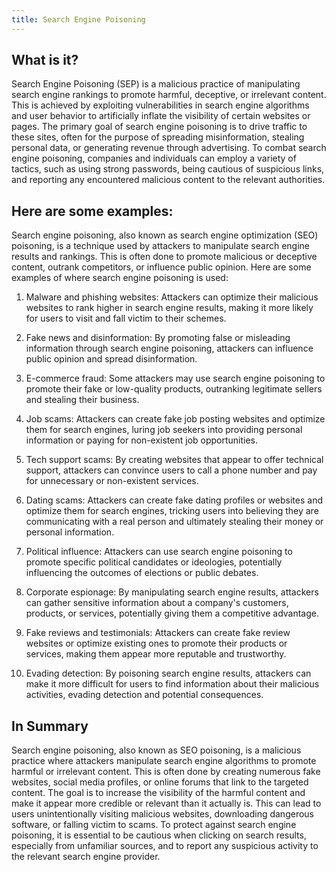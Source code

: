 ```yaml
---
title: Search Engine Poisoning
---
```




## What is it?

Search Engine Poisoning (SEP) is a malicious practice of manipulating search engine rankings to promote harmful, deceptive, or irrelevant content. This is achieved by exploiting vulnerabilities in search engine algorithms and user behavior to artificially inflate the visibility of certain websites or pages. The primary goal of search engine poisoning is to drive traffic to these sites, often for the purpose of spreading misinformation, stealing personal data, or generating revenue through advertising. To combat search engine poisoning, companies and individuals can employ a variety of tactics, such as using strong passwords, being cautious of suspicious links, and reporting any encountered malicious content to the relevant authorities.

## Here are some examples:

Search engine poisoning, also known as search engine optimization (SEO) poisoning, is a technique used by attackers to manipulate search engine results and rankings. This is often done to promote malicious or deceptive content, outrank competitors, or influence public opinion. Here are some examples of where search engine poisoning is used:

1. Malware and phishing websites: Attackers can optimize their malicious websites to rank higher in search engine results, making it more likely for users to visit and fall victim to their schemes.

2. Fake news and disinformation: By promoting false or misleading information through search engine poisoning, attackers can influence public opinion and spread disinformation.

3. E-commerce fraud: Some attackers may use search engine poisoning to promote their fake or low-quality products, outranking legitimate sellers and stealing their business.

4. Job scams: Attackers can create fake job posting websites and optimize them for search engines, luring job seekers into providing personal information or paying for non-existent job opportunities.

5. Tech support scams: By creating websites that appear to offer technical support, attackers can convince users to call a phone number and pay for unnecessary or non-existent services.

6. Dating scams: Attackers can create fake dating profiles or websites and optimize them for search engines, tricking users into believing they are communicating with a real person and ultimately stealing their money or personal information.

7. Political influence: Attackers can use search engine poisoning to promote specific political candidates or ideologies, potentially influencing the outcomes of elections or public debates.

8. Corporate espionage: By manipulating search engine results, attackers can gather sensitive information about a company's customers, products, or services, potentially giving them a competitive advantage.

9. Fake reviews and testimonials: Attackers can create fake review websites or optimize existing ones to promote their products or services, making them appear more reputable and trustworthy.

10. Evading detection: By poisoning search engine results, attackers can make it more difficult for users to find information about their malicious activities, evading detection and potential consequences.

## In Summary

Search engine poisoning, also known as SEO poisoning, is a malicious practice where attackers manipulate search engine algorithms to promote harmful or irrelevant content. This is often done by creating numerous fake websites, social media profiles, or online forums that link to the targeted content. The goal is to increase the visibility of the harmful content and make it appear more credible or relevant than it actually is. This can lead to users unintentionally visiting malicious websites, downloading dangerous software, or falling victim to scams. To protect against search engine poisoning, it is essential to be cautious when clicking on search results, especially from unfamiliar sources, and to report any suspicious activity to the relevant search engine provider.